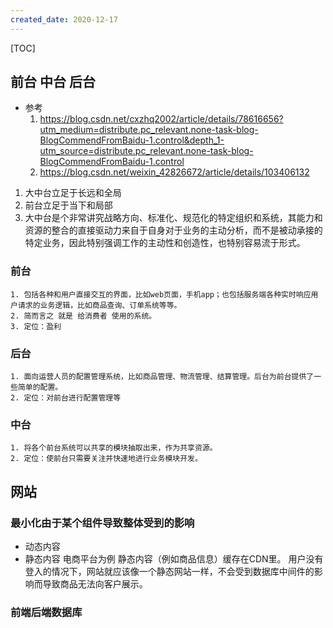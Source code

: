 ```yaml
---
created_date: 2020-12-17
---
```


[TOC]

## 前台 中台 后台

- 参考
  1. https://blog.csdn.net/cxzhq2002/article/details/78616656?utm_medium=distribute.pc_relevant.none-task-blog-BlogCommendFromBaidu-1.control&depth_1-utm_source=distribute.pc_relevant.none-task-blog-BlogCommendFromBaidu-1.control
  2. https://blog.csdn.net/weixin_42826672/article/details/103406132

1. 大中台立足于长远和全局
2. 前台立足于当下和局部
3. 大中台是个非常讲究战略方向、标准化、规范化的特定组织和系统，其能力和资源的整合的直接驱动力来自于自身对于业务的主动分析，而不是被动承接的特定业务，因此特别强调工作的主动性和创造性，也特别容易流于形式。

### 前台

```
1. 包括各种和用户直接交互的界面，比如web页面，手机app；也包括服务端各种实时响应用户请求的业务逻辑，比如商品查询、订单系统等等。
2. 简而言之 就是 给消费者 使用的系统。
3. 定位：盈利
```

### 后台

```
1. 面向运营人员的配置管理系统，比如商品管理、物流管理、结算管理。后台为前台提供了一些简单的配置。
2. 定位：对前台进行配置管理等
```

### 中台

```
1. 将各个前台系统可以共享的模块抽取出来，作为共享资源。
2. 定位：使前台只需要关注并快速地进行业务模块开发。
```

## 网站

### 最小化由于某个组件导致整体受到的影响

- 动态内容
- 静态内容
  电商平台为例
  静态内容（例如商品信息）缓存在CDN里。
  用户没有登入的情况下，网站就应该像一个静态网站一样，不会受到数据库中间件的影响而导致商品无法向客户展示。

### 前端后端数据库
